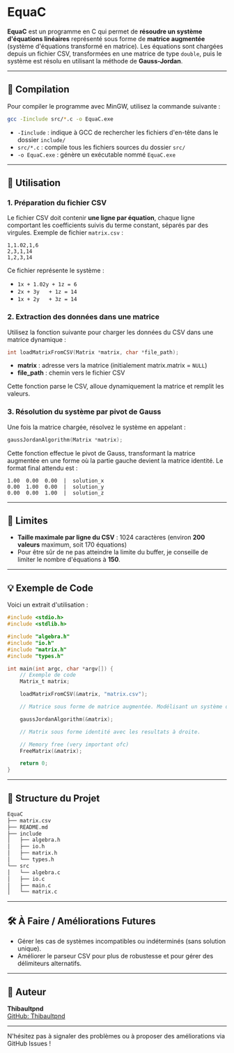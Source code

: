 # EquaC

**EquaC** est un programme en C qui permet de **résoudre un système d'équations linéaires** représenté sous forme de **matrice augmentée** (système d'équations transformé en matrice). Les équations sont chargées depuis un fichier CSV, transformées en une matrice de type `double`, puis le système est résolu en utilisant la méthode de **Gauss-Jordan**.

---

## 🔧 Compilation

Pour compiler le programme avec MinGW, utilisez la commande suivante :
```bash
gcc -Iinclude src/*.c -o EquaC.exe
```
- `-Iinclude` : indique à GCC de rechercher les fichiers d'en-tête dans le dossier `include/`
- `src/*.c` : compile tous les fichiers sources du dossier `src/`
- `-o EquaC.exe` : génère un exécutable nommé `EquaC.exe`

---

## 🚀 Utilisation

### 1. Préparation du fichier CSV

Le fichier CSV doit contenir **une ligne par équation**, chaque ligne comportant les coefficients suivis du terme constant, séparés par des virgules. Exemple de fichier `matrix.csv` :
```csv
1,1.02,1,6  
2,3,1,14  
1,2,3,14
```
Ce fichier représente le système :
- `1x + 1.02y + 1z = 6`
- `2x + 3y   + 1z = 14`
- `1x + 2y   + 3z = 14`

### 2. Extraction des données dans une matrice

Utilisez la fonction suivante pour charger les données du CSV dans une matrice dynamique :
```c
int loadMatrixFromCSV(Matrix *matrix, char *file_path);
```

- **matrix** : adresse vers la matrice (initialement matrix.matrix = `NULL`)
- **file_path** : chemin vers le fichier CSV

Cette fonction parse le CSV, alloue dynamiquement la matrice et remplit les valeurs.

### 3. Résolution du système par pivot de Gauss

Une fois la matrice chargée, résolvez le système en appelant :
```c
gaussJordanAlgorithm(Matrix *matrix);
```
Cette fonction effectue le pivot de Gauss, transformant la matrice augmentée en une forme où la partie gauche devient la matrice identité. Le format final attendu est :
```
1.00  0.00  0.00  |  solution_x  
0.00  1.00  0.00  |  solution_y  
0.00  0.00  1.00  |  solution_z
```
---

## 📏 Limites

- **Taille maximale par ligne du CSV** : 1024 caractères (environ **200 valeurs** maximum, soit 170 équations)
- Pour être sûr de ne pas atteindre la limite du buffer, je conseille de limiter le nombre d'équations à **150**.

---

## 💡 Exemple de Code

Voici un extrait d'utilisation :
```c
#include <stdio.h>
#include <stdlib.h>

#include "algebra.h"
#include "io.h"
#include "matrix.h"
#include "types.h"

int main(int argc, char *argv[]) {
    // Exemple de code
    Matrix_t matrix;

    loadMatrixFromCSV(&matrix, "matrix.csv");

    // Matrice sous forme de matrice augmentée. Modélisant un système d'équations.

    gaussJordanAlgorithm(&matrix);

    // Matrix sous forme identité avec les resultats à droite.

    // Memory free (very important ofc)
    FreeMatrix(&matrix);

    return 0;
}
```
---

## 📁 Structure du Projet
```graphql
EquaC
├── matrix.csv
├── README.md
├── include
│   ├── algebra.h
│   ├── io.h
│   ├── matrix.h
│   └── types.h
└── src
│   └── algebra.c
│   ├── io.c
│   ├── main.c
│   └── matrix.c
```
---

## 🛠️ À Faire / Améliorations Futures

- Gérer les cas de systèmes incompatibles ou indéterminés (sans solution unique).  
- Améliorer le parseur CSV pour plus de robustesse et pour gérer des délimiteurs alternatifs. 

---

## 👤 Auteur

**Thibaultpnd**  
[GitHub: Thibaultpnd](https://github.com/Thibaultpnd)

---

N'hésitez pas à signaler des problèmes ou à proposer des améliorations via GitHub Issues !
